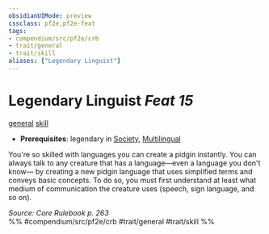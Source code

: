 ```yaml
---
obsidianUIMode: preview
cssclass: pf2e,pf2e-feat
tags:
- compendium/src/pf2e/crb
- trait/general
- trait/skill
aliases: ["Legendary Linguist"]
---
```

# Legendary Linguist  *Feat 15*  
[general](../../rules/traits/general.md)  [skill](../../rules/traits/skill.md)  

- **Prerequisites**: legendary in [Society](../skills.md#Society), [Multilingual](multilingual.md)

You're so skilled with languages you can create a pidgin instantly. You can always talk to any creature that has a language—even a language you don't know— by creating a new pidgin language that uses simplified terms and conveys basic concepts. To do so, you must first understand at least what medium of communication the creature uses (speech, sign language, and so on).

*Source: Core Rulebook p. 263*  
%% #compendium/src/pf2e/crb #trait/general #trait/skill %%